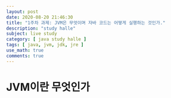 ```yaml
---
layout: post
date: 2020-08-20 21:46:30
title: "1주차 과제: JVM은 무엇이며 자바 코드는 어떻게 실행하는 것인가."
description: "study halle"
subject: live study
category: [ java study halle ]
tags: [ java, jvm, jdk, jre ]
use_math: true
comments: true
---
```


# JVM이란 무엇인가
